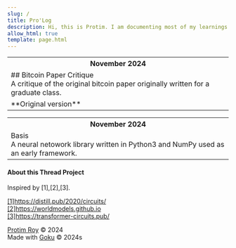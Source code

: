 ```yaml
---
slug: /
title: Pro'Log
description: Hi, this is Protim. I am documenting most of my learnings in the field of Computer Science here.
allow_html: true
template: page.html
---
```



<table>
  <tr>
    <th>November 2024</th>
  </tr>
  <tr>
    <td> ## Bitcoin Paper Critique <br> A critique of the original bitcoin paper originally written for a graduate class.</td>
  </tr>
  <tr>
    <td> **Original version** </td>
  </tr>
</table>


<table>
  <tr>
    <th>November 2024</th>
  </tr>
  <tr>
    <td>Basis <br> A neural netowork library written in Python3 and NumPy used as an early framework.</td>
  </tr>
</table>



#### About this Thread Project

Inspired by [1],[2],[3].<br>

<a href=https://distill.pub/2020/circuits/>[1]https://distill.pub/2020/circuits/</a><br>
<a href=https://worldmodels.github.io>[2]https://worldmodels.github.io</a><br>
<a href=https://transformer-circuits.pub/>[3]https://transformer-circuits.pub/</a><br>


<a href=https://protimroy.github.io>Protim Roy</a> &copy; 2024<br>
Made with <a href=https://github.com/sea-grass/goku>Goku</a> &copy; 2024s